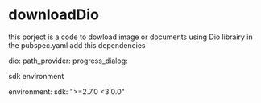 # downloadDio
this porject is a code to dowload image or documents using Dio librairy
in the pubspec.yaml add this dependencies

  dio:
  path_provider:
  progress_dialog:
  
 sdk environment
 
 environment:
  sdk: ">=2.7.0 <3.0.0"
